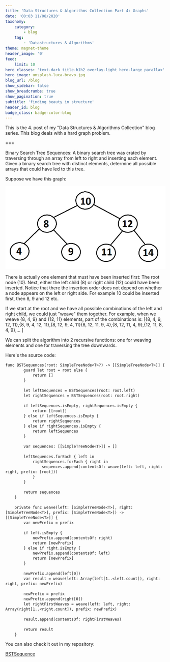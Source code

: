 ```yaml
---
title: 'Data Structures & Algorithms Collection Part 4: Graphs'
date: '00:03 11/08/2020'
taxonomy:
    category:
        - blog
    tag:
        - 'Datastructures & Algorithms'
theme: magnet-theme
header_image: '0'
feed:
    limit: 10
hero_classes: 'text-dark title-h1h2 overlay-light hero-large parallax'
hero_image: unsplash-luca-bravo.jpg
blog_url: /blog
show_sidebar: false
show_breadcrumbs: true
show_pagination: true
subtitle: 'finding beauty in structure'
header_id: blog
badge_class: badge-color-blog
---
```


This is the 4. post of my "Data Structures & Algorithms Collection" blog series. This blog deals with a hard graph problem.

===

Binary Search Tree Sequences: A binary search tree was crated by traversing through an array from left to right and inserting each element. Given a binary search tree with distinct elements, determine all possible arrays that could have led to this tree.

Suppose we have this graph:

![](graph.png)

There is actually one element that must have been inserted first: The root node (10).
Next, either the left child (8) or right child (12) could have been inserted. Notice that there the insertion order does not depend on whether a node appears on the left or right side. For example 10 could be inserted first, then 8, 9 and 12 etc.

If we start at the root and we have all possible combinations of the left and right child, we could just "weave" them together.
For example, when we weave {8, 4, 9} and {12, 11} elements, part of the combinations is:
[{8, 4, 9, 12, 11},{8, 9, 4, 12, 11},{8, 12, 9, 4, 11}{8, 12, 11, 9, 4},{8, 12, 11, 4, 9},{12, 11, 8, 4, 9},... ]

We can split the algorithm into 2 recursive functions: one for weaving elements and one for traversing the tree downwards.

Here's the source code:

```
func BSTSequences(root: SimpleTreeNode<T>?) -> [[SimpleTreeNode<T>]] {
        guard let root = root else {
            return []
        }
        
        let leftSequences = BSTSequences(root: root.left)
        let rightSequences = BSTSequences(root: root.right)
        
        if leftSequences.isEmpty, rightSequences.isEmpty {
            return [[root]]
        } else if leftSequences.isEmpty {
            return rightSequences
        } else if rightSequences.isEmpty {
            return leftSequences
        }
        
        var sequences: [[SimpleTreeNode<T>]] = []
        
        leftSequences.forEach { left in
            rightSequences.forEach { right in
                sequences.append(contentsOf: weave(left: left, right: right, prefix: [root]))
            }
        }
        
        return sequences
    }
    
    private func weave(left: [SimpleTreeNode<T>], right: [SimpleTreeNode<T>], prefix: [SimpleTreeNode<T>]) -> [[SimpleTreeNode<T>]] {
        var newPrefix = prefix
        
        if left.isEmpty {
            newPrefix.append(contentsOf: right)
            return [newPrefix]
        } else if right.isEmpty {
            newPrefix.append(contentsOf: left)
            return [newPrefix]
        }
        
        newPrefix.append(left[0])
        var result = weave(left: Array(left[1..<left.count]), right: right, prefix: newPrefix)
        
        newPrefix = prefix
        newPrefix.append(right[0])
        let rightFirstWeaves = weave(left: left, right: Array(right[1..<right.count]), prefix: newPrefix)
        
        result.append(contentsOf: rightFirstWeaves)
        
        return result
    }
```

You can also check it out in my repository:

[BSTSequence](https://github.com/sjaindl/DataStructuresAlgs/blob/master/Sources/DataStructuresAlgorithms/SpecificAlgorithms/GraphsAndTrees/BSTSequence.swift)
